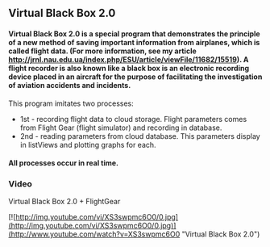## Virtual Black Box 2.0
#### Virtual Black Box 2.0 is a special program that demonstrates the principle of a new method of saving important information from airplanes, which is called flight data. (For more information, see my article http://jrnl.nau.edu.ua/index.php/ESU/article/viewFile/11682/15519). A flight recorder is also known like a black box is an electronic recording device placed in an aircraft for the purpose of facilitating the investigation of aviation accidents and incidents.
This program imitates two processes:
* 1st - recording flight data to cloud storage. Flight parameters comes from Flight Gear (flight simulator) and recording in database.
* 2nd - reading parameters from cloud database. This parameters display in listViews and plotting graphs for each.
#### All processes occur in real time.

### Video
Virtual Black Box 2.0 + FlightGear 


[![http://img.youtube.com/vi/XS3swpmc6O0/0.jpg](http://img.youtube.com/vi/XS3swpmc6O0/0.jpg)](http://www.youtube.com/watch?v=XS3swpmc6O0 "Virtual Black Box 2.0")
